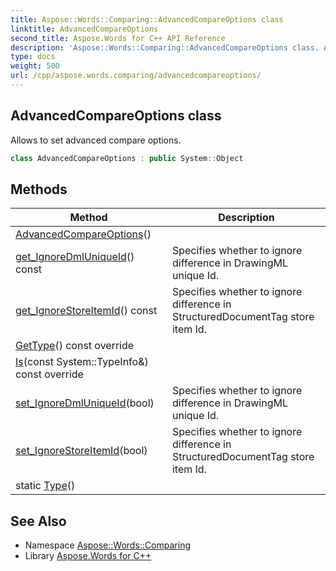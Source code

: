 ```yaml
---
title: Aspose::Words::Comparing::AdvancedCompareOptions class
linktitle: AdvancedCompareOptions
second_title: Aspose.Words for C++ API Reference
description: 'Aspose::Words::Comparing::AdvancedCompareOptions class. Allows to set advanced compare options in C++.'
type: docs
weight: 500
url: /cpp/aspose.words.comparing/advancedcompareoptions/
---
```

## AdvancedCompareOptions class


Allows to set advanced compare options.

```cpp
class AdvancedCompareOptions : public System::Object
```

## Methods

| Method | Description |
| --- | --- |
| [AdvancedCompareOptions](./advancedcompareoptions/)() |  |
| [get_IgnoreDmlUniqueId](./get_ignoredmluniqueid/)() const | Specifies whether to ignore difference in DrawingML unique Id. |
| [get_IgnoreStoreItemId](./get_ignorestoreitemid/)() const | Specifies whether to ignore difference in StructuredDocumentTag store item Id. |
| [GetType](./gettype/)() const override |  |
| [Is](./is/)(const System::TypeInfo\&) const override |  |
| [set_IgnoreDmlUniqueId](./set_ignoredmluniqueid/)(bool) | Specifies whether to ignore difference in DrawingML unique Id. |
| [set_IgnoreStoreItemId](./set_ignorestoreitemid/)(bool) | Specifies whether to ignore difference in StructuredDocumentTag store item Id. |
| static [Type](./type/)() |  |
## See Also

* Namespace [Aspose::Words::Comparing](../)
* Library [Aspose.Words for C++](../../)
